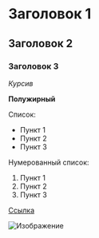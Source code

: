 # Заголовок 1

## Заголовок 2

### Заголовок 3

*Курсив*

**Полужирный**

Список:
- Пункт 1
- Пункт 2
- Пункт 3

Нумерованный список:
1. Пункт 1
2. Пункт 2
3. Пункт 3

[Ссылка](https://www.example.com)

![Изображение](image.jpg)
